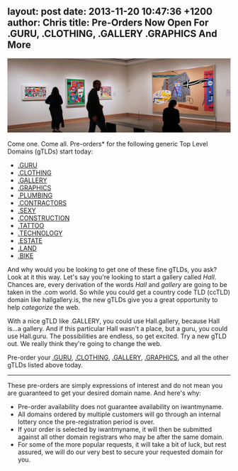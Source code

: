 layout: post
date: 2013-11-20 10:47:36 +1200
author: Chris
title: Pre-Orders Now Open For .GURU, .CLOTHING, .GALLERY .GRAPHICS And More
----

![bigstock-Museum-Visitors-47867966.jpg](/media/2013-11-20-bigstock-Museum-Visitors-47867966.jpg)

<!-- excerpt -->

Come one. Come all. Pre-orders* for the following generic Top Level Domains (gTLDs) start today:

<!-- /excerpt -->

+ [.GURU](https://iwantmyname.com/domains/dot-guru)
+ [.CLOTHING](https://iwantmyname.com/domains/dot-clothing)
+ [.GALLERY](https://iwantmyname.com/domains/dot-gallery)
+ [.GRAPHICS](https://iwantmyname.com/domains/dot-graphics) 
+ [.PLUMBING](https://iwantmyname.com/domains/dot-plumbing)
+ [.CONTRACTORS](https://iwantmyname.com/domains/dot-contractors)
+ [.SEXY](https://iwantmyname.com/domains/dot-sexy)
+ [.CONSTRUCTION](https://iwantmyname.com/domains/dot-construction)
+ [.TATTOO](https://iwantmyname.com/domains/dot-tattoo)
+ [.TECHNOLOGY](https://iwantmyname.com/domains/dot-technology)
+ [.ESTATE](https://iwantmyname.com/domains/dot-estate)
+ [.LAND](https://iwantmyname.com/domains/dot-land)
+ [.BIKE](https://iwantmyname.com/domains/dot-bike)

And why would you be looking to get one of these fine gTLDs, you ask? Look at it this way. Let's say you're looking to start a gallery called *Hall*. Chances are, every derivation of the words *Hall* and *gallery* are going to be taken in the .com world. So while you could get a country code TLD (ccTLD) domain like hallgallery.is, the new gTLDs give you a great opportunity to help *categorize* the web. 

With a nice gTLD like .GALLERY, you could use Hall.gallery, because Hall is...a gallery. And if this particular Hall wasn't a place, but a guru, you could use Hall.guru. The possibilities are endless, so get excited. Try a new gTLD out. We really think they're going to change the web.

Pre-order your [.GURU](https://iwantmyname.com/domains/dot-guru), [.CLOTHING](https://iwantmyname.com/domains/dot-clothing), [.GALLERY](https://iwantmyname.com/domains/dot-gallery), [.GRAPHICS](https://iwantmyname.com/domains/dot-graphics), and all the other gTLDs listed above today.

***

These pre-orders are simply expressions of interest and do not mean you are guaranteed to get your desired domain name. And here's why:

* Pre-order availability does not guarantee availability on iwantmyname.
* All domains ordered by multiple customers will go through an internal lottery once the pre-registration period is over.
* If your order is selected by iwantmyname, it will then be submitted against all other domain registrars who may be after the same domain.
* For some of the more popular requests, it will take a bit of luck, but rest assured, we will do our very best to secure your requested domain for you.
